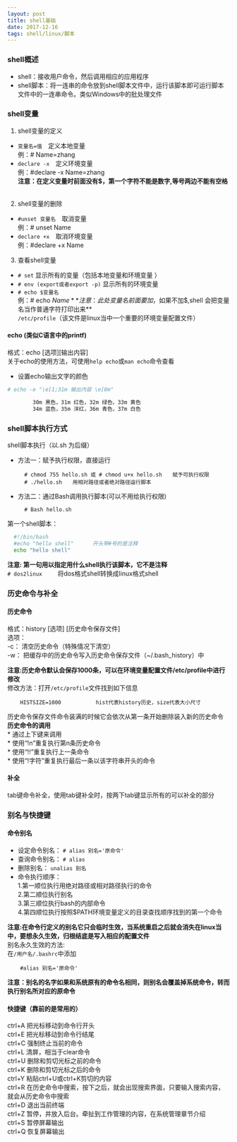 ```yaml
---
layout: post
title: shell基础
date: 2017-12-16
tags: shell/linux/脚本
---
```


### shell概述  
* shell：接收用户命令，然后调用相应的应用程序   
* shell脚本：将一连串的命令放到shell脚本文件中，运行该脚本即可运行脚本文件中的一连串命令。类似Windows中的批处理文件


### shell变量               
1. shell变量的定义    
 * `变量名=值`　定义本地变量  
        例：# Name=zhang        
 * `declare -x`　定义环境变量  
        例：#declare -x Name=zhang       
**注意：在定义变量时前面没有$，第一个字符不能是数字,等号两边不能有空格**     
2. shell变量的删除    
 * `#unset 变量名`　取消变量   
        例：# unset Name        
 * `declare +x`　取消环境变量  
        例：#declare +x Name      
3. 查看shell变量  
 * `# set` 显示所有的变量（包括本地变量和环境变量 ）  
 * `# env (export或者export -p)`  显示所有的环境变量  
 * `# echo $变量名`  
        例：# echo $Name           
**注意：此处变量名前面要加$，如果不加$,shell 会把变量名当作普通字符打印出来**  
`/etc/profile`（该文件是linux当中一个重要的环境变量配置文件）

#### echo (类似C语言中的printf)
格式：echo [选项][输出内容]  
关于echo的使用方法，可使用`help echo`或`man echo`命令查看  
* 设置echo输出文字的颜色    
```BASH
# echo -e "\e[1;31m 输出内容 \e[0m"

        30m 黑色，31m 红色，32m 绿色，33m 黄色  
        34m 蓝色，35m 洋红，36m 青色，37m 白色  
```  

### shell脚本执行方式   
shell脚本执行（以.sh 为后缀）
* 方法一：赋予执行权限，直接运行  

        # chmod 755 hello.sh 或 # chmod u+x hello.sh　　赋予可执行权限  
        # ./hello.sh　　用相对路径或者绝对路径运行脚本       
* 方法二：通过Bash调用执行脚本(可以不用给执行权限)  

        # Bash hello.sh  
        
第一个shell脚本：     
```bash
  #!/bin/bash     
  #echo "hello shell"      开头带#号的是注释 
  echo "hello shell" 
```  

**注意: 第一句用以指定用什么shell执行该脚本，它不是注释**                      
`# dos2linux `　　将dos格式shell转换成linux格式shell

### 历史命令与补全
#### __历史命令__  
格式：history [选项] [历史命令保存文件]  
选项：  
-c：   清空历史命令（特殊情况下清空）  
-w：  把缓存中的历史命令写入历史命令保存文件（~/.bash_history）中  
  
**注意:历史命令默认会保存1000条，可以在环境变量配置文件/etc/profile中进行修改**  
修改方法：打开`/etc/profile`文件找到如下信息  

        HISTSIZE=1000           hist代表history历史，size代表大小尺寸     
        
历史命令保存文件命令装满的时候它会依次从第一条开始删除装入新的历史命令              
**历史命令的调用**     
        * 通过上下键来调用  
        * 使用“!n”重复执行第n条历史命令  
        * 使用“!!”重复执行上一条命令  
        * 使用“!字符”重复执行最后一条以该字符串开头的命令  

#### __补全__      
tab键命令补全，使用tab键补全时，按两下tab键显示所有的可以补全的部分    

### 别名与快捷键

#### __命令别名__  
* 设定命令别名： `# alias 别名='原命令'` 
* 查询命令别名： `# alias` 
* 删除别名： `unalias 别名`  
* 命令执行顺序：  
        1.第一顺位执行用绝对路径或相对路径执行的命令  
        2.第二顺位执行别名  
        3.第三顺位执行bash的内部命令  
        4.第四顺位执行按照$PATH环境变量定义的目录查找顺序找到的第一个命令 
  
**注意:在命令行定义的别名它只会临时生效，当系统重启之后就会消失在linux当中，要想永久生效，归根结底是写入相应的配置文件**    
别名永久生效的方法:    
在`/用户名/.bashrc`中添加   

        #alias 别名='原命令'     
        
**注意：别名的名字如果和系统原有的命令名相同，则别名会覆盖掉系统命令，转而执行别名所对应的原命令**

#### __快捷键（靠前的是常用的）__
     
ctrl+A          把光标移动到命令行开头  
ctrl+E          把光标移动到命令行结尾  
ctrl+C          强制终止当前的命令  
ctrl+L          清屏，相当于clear命令  
ctrl+U          删除和剪切光标之前的命令  
ctrl+K          删除和剪切光标之后的命令  
ctrl+Y          粘贴ctrl+U或ctrl+K剪切的内容  
ctrl+R         在历史命令中搜索，按下之后，就会出现搜索界面，只要输入搜索内容，就会从历史命令中搜索  
ctrl+D         退出当前终端  
ctrl+Z         暂停，并放入后台。牵扯到工作管理的内容，在系统管理章节介绍  
ctrl+S         暂停屏幕输出  
ctrl+Q         恢复屏幕输出  



